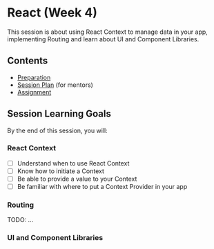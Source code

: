 # React (Week 4)

This session is about using React Context to manage data in your app, implementing Routing and learn about UI and Component Libraries.

## Contents

- [Preparation](./preparation.md)
- [Session Plan](./session-plan.md) (for mentors)
- [Assignment](./assignment.md)

## Session Learning Goals

By the end of this session, you will:

### React Context

- [ ] Understand when to use React Context
- [ ] Know how to initiate a Context
- [ ] Be able to provide a value to your Context
- [ ] Be familiar with where to put a Context Provider in your app

### Routing

TODO: ...

### UI and Component Libraries
